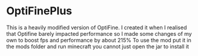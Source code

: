 # OptiFinePlus
This is a heavily modified version of OptiFine. I created it when I realised that Optifine barely impacted performance so I made some changes of my own to boost fps and performance by about 215%
To use the mod put it in the mods folder and run minecraft you cannot just open the jar to install it
